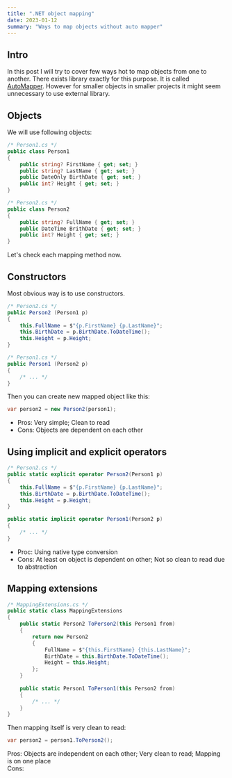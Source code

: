 ```yaml
---
title: ".NET object mapping"
date: 2023-01-12
summary: "Ways to map objects without auto mapper"
---
```


## Intro

In this post I will try to cover few ways hot to map objects from one to another.
There exists library exactly for this purpose. It is called [AutoMapper](https://github.com/AutoMapper/AutoMapper).
However for smaller objects in smaller projects it might seem unnecessary to use external library.

## Objects

We will use following objects:

```cs
/* Person1.cs */
public class Person1
{
    public string? FirstName { get; set; }
    public string? LastName { get; set; }
    public DateOnly BirthDate { get; set; }
    public int? Height { get; set; }
}

/* Person2.cs */
public class Person2
{
    public string? FullName { get; set; }
    public DateTime BrithDate { get; set; }
    public int? Height { get; set; }
}
```
Let's check each mapping method now.

## Constructors

Most obvious way is to use constructors.

```cs
/* Person2.cs */
public Person2 (Person1 p)
{
    this.FullName = $"{p.FirstName} {p.LastName}";
    this.BirthDate = p.BirthDate.ToDateTime();
    this.Height = p.Height;
}

/* Person1.cs */
public Person1 (Person2 p)
{
    /* ... */
}
```

Then you can create new mapped object like this:

```cs
var person2 = new Person2(person1);
```
- Pros: Very simple; Clean to read  
- Cons: Objects are dependent on each other

## Using implicit and explicit operators

```cs
/* Person2.cs */
public static explicit operator Person2(Person1 p)
{
    this.FullName = $"{p.FirstName} {p.LastName}";
    this.BirthDate = p.BirthDate.ToDateTime();
    this.Height = p.Height;
}

public static implicit operator Person1(Person2 p)
{
    /* ... */
}
```
- Proc: Using native type conversion  
- Cons: At least on object is dependent on other; Not so clean to read due to abstraction  

## Mapping extensions

```cs
/* MappingExtensions.cs */
public static class MappingExtensions
{
    public static Person2 ToPerson2(this Person1 from)
    {
        return new Person2
        {
            FullName = $"{this.FirstName} {this.LastName}";
            BirthDate = this.BirthDate.ToDateTime();
            Height = this.Height;
        };
    }
    
    public static Person1 ToPerson1(this Person2 from)
    {
        /* ... */
    }
}
```

Then mapping itself is very clean to read:

```cs
var person2 = person1.ToPerson2();
```
Pros: Objects are independent on each other; Very clean to read; Mapping is on one place  
Cons: 
